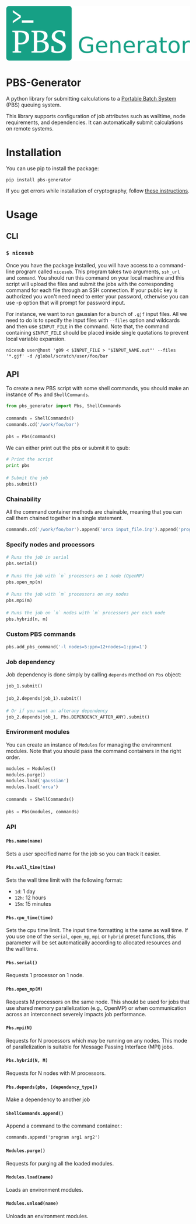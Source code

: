 ![PBS Generator](https://raw.githubusercontent.com/RowleyGroup/pbs-generator/master/logo.png)

# PBS-Generator
A python library for submitting calculations to a [Portable Batch System](https://en.wikipedia.org/wiki/Portable_Batch_System) (PBS) queuing system.

This library supports configuration of job attributes such as walltime, node requirements, and dependencies. It can automatically submit calculations on remote systems.

# Installation
You can use pip to install the package:

```
pip install pbs-generator
```

If you get errors while installation of cryptography, follow [these instructions](http://stackoverflow.com/a/37781781/1543737).

# Usage

## CLI

### `$ nicesub`

Once you have the package installed, you will have access to a command-line program called `nicesub`. This program takes two arguments, `ssh_url` and `command`. You should run this command on your local machine and this script will upload the files and submit the jobs with the corresponding command for each file through an SSH connection. If your public key is authorized you won't need need to enter your password, otherwise you can use -p option that will prompt for password input.

For instance, we want to run gaussian for a bunch of `.gjf` input files. All we need to do is to specify the input files with `--files` option and wildcards and then use `$INPUT_FILE` in the command. Note that, the command containing `$INPUT_FILE` should be placed inside single quotations to prevent local variable expansion.

```
nicesub user@host 'g09 < $INPUT_FILE > "$INPUT_NAME.out"' --files '*.gjf' -d /global/scratch/user/foo/bar
```

## API

To create a new PBS script with some shell commands, you should make an instance of `Pbs` and `ShellCommands`.

```python
from pbs_generator import Pbs, ShellCommands

commands = ShellCommands()
commands.cd('/work/foo/bar')

pbs = Pbs(commands)
```

We can either print out the pbs or submit it to qsub:

```python
# Print the script
print pbs

# Submit the job
pbs.submit()
```

### Chainability
All the command container methods are chainable, meaning that you can call them chained together in a single statement.

```python
commands.cd('/work/foo/bar').append('orca input_file.inp').append('program arg1 arg2')
```

### Specify nodes and processors
```python
# Runs the job in serial
pbs.serial()

# Runs the job with `n` processors on 1 node (OpenMP)
pbs.open_mp(n)

# Runs the job with `m` processors on any nodes
pbs.mpi(m)

# Runs the job on `n` nodes with `m` processors per each node
pbs.hybrid(n, m)
```

### Custom PBS commands
```python
pbs.add_pbs_command('-l nodes=5:ppn=12+nodes=1:ppn=1')
```

### Job dependency
Job dependency is done simply by calling `depends` method on `Pbs` object:

```python
job_1.submit()

job_2.depends(job_1).submit()

# Or if you want an afterany dependency
job_2.depends(job_1, Pbs.DEPENDENCY_AFTER_ANY).submit()
```

### Environment modules
You can create an instance of `Modules` for managing the environment modules. Note that you should pass the command containers in the right order.

```python
modules = Modules()
modules.purge()
modules.load('gaussian')
modules.load('orca')

commands = ShellCommands()

pbs = Pbs(modules, commands)
```

### API
#### `Pbs.name(name)`
Sets a user specified name for the job so you can track it easier.

#### `Pbs.wall_time(time)`
Sets the wall time limit with the following format:

* `1d`: 1 day
* `12h`: 12 hours
* `15m`: 15 minutes

#### `Pbs.cpu_time(time)`
Sets the cpu time limit. The input time formatting is the same as wall time. If you use one of the `serial`, `open_mp`, `mpi` or `hybrid` preset functions, this parameter will be set automatically according to allocated resources and the wall time.

#### `Pbs.serial()`
Requests 1 processor on 1 node.

#### `Pbs.open_mp(M)`
Requests M processors on the same node. This should be used for jobs that use shared memory parallelization (e.g., OpenMP) or when communication across an interconnect severely impacts job performance.

#### `Pbs.mpi(N)`
Requests for N processors which may be running on any nodes. This mode of parallelization is suitable for Message Passing Interface (MPI) jobs.

#### `Pbs.hybrid(N, M)`
Requests for N nodes with M processors.

#### `Pbs.depends(pbs, [dependency_type])`
Make a dependency to another job

#### `ShellCommands.append()`
Append a command to the command container.:

```
commands.append('program arg1 arg2')
```

#### `Modules.purge()`
Requests for purging all the loaded modules.

#### `Modules.load(name)`
Loads an environment modules.

#### `Modules.unload(name)`
Unloads an environment modules.
